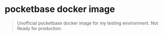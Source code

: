 # pocketbase docker image

> Unofficial pocketbase docker image for my testing environment. Not Ready for production.
